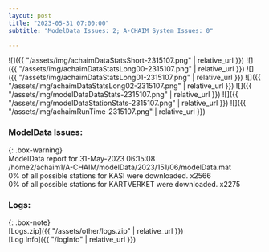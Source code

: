 ```yaml
---
layout: post
title: "2023-05-31 07:00:00"
subtitle: "ModelData Issues: 2; A-CHAIM System Issues: 0"

---
```


![]({{ "/assets/img/achaimDataStatsShort-2315107.png" | relative_url }})
![]({{ "/assets/img/achaimDataStatsLong00-2315107.png" | relative_url }})
![]({{ "/assets/img/achaimDataStatsLong01-2315107.png" | relative_url }})
![]({{ "/assets/img/achaimDataStatsLong02-2315107.png" | relative_url }})
![]({{ "/assets/img/modelDataDataStats-2315107.png" | relative_url }})
![]({{ "/assets/img/modelDataStationStats-2315107.png" | relative_url }})
![]({{ "/assets/img/achaimRunTime-2315107.png" | relative_url }})


### ModelData Issues:  
  
{: .box-warning}  
 ModelData report for 31-May-2023 06:15:08   
 /home2/achaim1/A-CHAIM/modelData/2023/151/06/modelData.mat   
 0% of all possible stations for KASI were downloaded. x2566   
 0% of all possible stations for KARTVERKET were downloaded. x2275   
  


### Logs:  
  
{: .box-note}  
[Logs.zip]({{ "/assets/other/logs.zip" | relative_url }})  
[Log Info]({{ "/logInfo" | relative_url }})  
